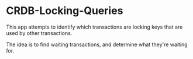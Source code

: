 # CRDB-Locking-Queries
 

This app attempts to identify which transactions are locking keys that are used by other transactions.

The idea is to find waiting transactions, and determine what they're waiting for.

